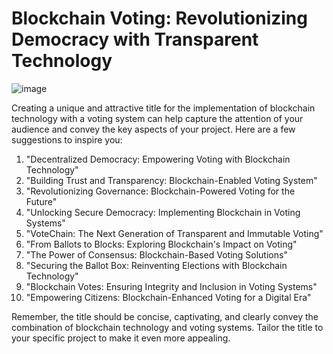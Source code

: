 # Blockchain Voting: Revolutionizing Democracy with Transparent Technology

![image](https://github.com/rahul13289/Blockchain-Voting-Revolutionizing-Technology/assets/97829880/91a0cb6f-69c6-4db1-9c06-5c9372ee945b)

Creating a unique and attractive title for the implementation of blockchain technology with a voting system can help capture the attention of your audience and convey the key aspects of your project. Here are a few suggestions to inspire you:

1. "Decentralized Democracy: Empowering Voting with Blockchain Technology"
2. "Building Trust and Transparency: Blockchain-Enabled Voting System"
3. "Revolutionizing Governance: Blockchain-Powered Voting for the Future"
4. "Unlocking Secure Democracy: Implementing Blockchain in Voting Systems"
5. "VoteChain: The Next Generation of Transparent and Immutable Voting"
6. "From Ballots to Blocks: Exploring Blockchain's Impact on Voting"
7. "The Power of Consensus: Blockchain-Based Voting Solutions"
8. "Securing the Ballot Box: Reinventing Elections with Blockchain Technology"
9. "Blockchain Votes: Ensuring Integrity and Inclusion in Voting Systems"
10. "Empowering Citizens: Blockchain-Enhanced Voting for a Digital Era"

Remember, the title should be concise, captivating, and clearly convey the combination of blockchain technology and voting systems. Tailor the title to your specific project to make it even more appealing.
